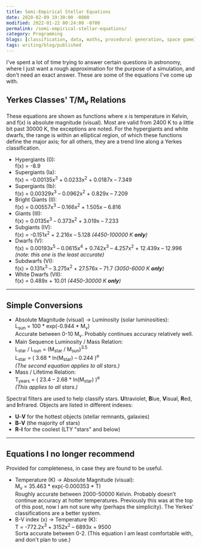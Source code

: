 ```yaml
---
title: Semi-Empirical Stellar Equations
date: 2020-02-09 19:30:00 -0800
modified: 2022-01-22 00:24:00 -0700
permalink: /semi-empirical-stellar-equations/
category: Programming
blags: [classification, data, maths, procedural generation, space game]
tags: writing/blog/published
---
```


I've spent a lot of time trying to answer certain questions in astronomy, where I just want a rough approximation for the purpose of a simulation, and don't need an exact answer. These are some of the equations I've come up with.

## Yerkes Classes' T/M<sub>v</sub> Relations

These equations are shown as functions where x is temperature in Kelvin, and f(x) is absolute magnitude (visual). Most are valid from 2400 K to a little bit past 30000 K, the exceptions are noted. For the hypergiants and white dwarfs, the range is within an elliptical region, of which these functions define the major axis; for all others, they are a trend line along a Yerkes classification.

- Hypergiants (0):  
  f(x) = -8.9
- Supergiants (Ia):  
  f(x) = -0.00135x<sup>3</sup> + 0.0233x<sup>2</sup> + 0.0187x – 7.349
- Supergiants (Ib):  
  f(x) = 0.00329x<sup>3</sup> – 0.0962x<sup>2</sup> + 0.829x – 7.209
- Bright Giants (II):  
  f(x) = 0.00557x<sup>3</sup> – 0.166x<sup>2</sup> + 1.505x – 6.816
- Giants (III):  
  f(x) = 0.0135x<sup>3</sup> – 0.373x<sup>2</sup> + 3.019x – 7.233
- Subgiants (IV):  
  f(x) = -0.151x<sup>2</sup> + 2.216x – 5.128 _(4450-100000 K **only**)_
- Dwarfs (V):  
  f(x) = 0.00193x<sup>5</sup> – 0.0615x<sup>4</sup> + 0.742x<sup>3</sup> – 4.257x<sup>2</sup> + 12.439x – 12.996 _(note: this one is the least accurate)_
- Subdwarfs (VI):  
  f(x) = 0.131x<sup>3</sup> – 3.275x<sup>2</sup> + 27.576x – 71.7 _(3050-6000 K **only**)_
- White Dwarfs (VII):  
  f(x) = 0.489x + 10.01 _(4450-30000 K **only**)_

---

## Simple Conversions

- Absolute Magnitude (visual) → Luminosity (solar luminosities):  
  L<sub>sun</sub> = 100 \* exp(-0.944 \* M<sub>v</sub>)  
  Accurate between 0-10 M<sub>v</sub>. Probably continues accuracy relatively well.
- Main Sequence Luminosity / Mass Relation:  
  L<sub>star</sub> / L<sub>sun</sub> = (M<sub>star</sub> / M<sub>sun</sub>)<sup>3.5</sup>  
  L<sub>star</sub> = ( 3.68 \* ln(M<sub>star</sub>) – 0.244 )<sup>e</sup>  
  _(The second equation applies to all stars.)_
- Mass / Lifetime Relation:  
  T<sub>years</sub> = ( 23.4 – 2.68 \* ln(M<sub>star</sub>) )<sup>e</sup>  
  _(This applies to all stars.)_

Spectral filters are used to help classify stars. **U**ltraviolet, **B**lue, **V**isual, **R**ed, and **I**nfrared. Objects are listed in different indexes:

- **U**–**V** for the hottest objects (stellar remnants, galaxies)
- **B**–**V** (the majority of stars)
- **R**–**I** for the coolest (LTY "stars" and below)

---

## Equations I no longer recommend

Provided for completeness, in case they are found to be useful.

- Temperature (K) → Absolute Magnitude (visual):  
  M<sub>v</sub> = 35.463 \* exp(-0.000353 \* T)  
  Roughly accurate between 2000-50000 Kelvin. Probably doesn’t continue accuracy at hotter temperatures. Previously this was at the top of this post, now I am not sure why (perhaps the simplicity). The Yerkes' classifications are a better system.
- B-V index (x) → Temperature (K):  
  T = -772.2x<sup>3</sup> + 3152x<sup>2</sup> – 6893x + 9500  
  Sorta accurate between 0-2. (This equation I am least comfortable with, and don't plan to use.)
